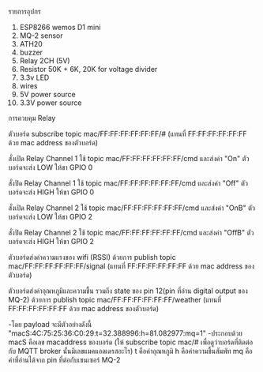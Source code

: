 รายการอุปกร
1. ESP8266 wemos D1 mini
2. MQ-2 sensor
3. ATH20
4. buzzer
5. Relay 2CH (5V)
6. Resistor 50K + 6K, 20K for voltage divider
7. 3.3v LED
8. wires
9. 5V power source
10. 3.3V power source

การควบคุม Relay

ตัวบอร์ด subscribe topic mac/FF:FF:FF:FF:FF:FF/# (แทนที่ FF:FF:FF:FF:FF:FF ด้วย mac address ของตัวบอร์ด)

สั่งเปิด Relay Channel 1 ใช้ topic mac/FF:FF:FF:FF:FF:FF/cmd และส่งค่า "On" ตัวบอร์ดจะส่ง LOW ให้ขา GPIO 0

สั่งปิด Relay Channel 1 ใช้ topic mac/FF:FF:FF:FF:FF:FF/cmd และส่งค่า "Off" ตัวบอร์ดจะส่ง HIGH ให้ขา GPIO 0

สั่งเปิด Relay Channel 2 ใช้ topic mac/FF:FF:FF:FF:FF:FF/cmd และส่งค่า "OnB" ตัวบอร์ดจะส่ง LOW ให้ขา GPIO 2

สั่งปิด Relay Channel 2 ใช้ topic mac/FF:FF:FF:FF:FF:FF/cmd และส่งค่า "OffB" ตัวบอร์ดจะส่ง HIGH ให้ขา GPIO 2


ตัวบอร์ดส่งค่าความแรงของ wifi (RSSI) ด้วยการ publish topic mac/FF:FF:FF:FF:FF:FF/signal (แทนที่ FF:FF:FF:FF:FF:FF ด้วย mac address ของตัวบอร์ด)

ตัวบอร์ดส่งค่าอุณหภูมิและความชื้น รวมถึง state ของ pin 12(pin ที่อ่าน digital output ของ MQ-2) ด้วยการ publish topic mac/FF:FF:FF:FF:FF:FF/weather (แทนที่ FF:FF:FF:FF:FF:FF ด้วย mac address ของตัวบอร์ด)

-โดย payload จะมีตัวอย่างดังนี้ "macS:4C:75:25:36:C0:29:t=32.388996:h=81.082977:mq=1" 
-ประกอบด้วย
  macS คือเลข macaddress ของบอร์ด (ให้ subscribe topic mac/# เพื่อดูว่าบอร์ดที่ติดต่อกับ MQTT broker นั้นมีเลขแมคแอดเดรสอะไร)
  t คือค่าอุณหภูมิ
  h คือค่าความชื้นสัมพัท
  mq คือค่าที่อ่านได้จาก pin ที่ต่อกับเซนเซอร์ MQ-2
